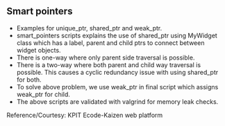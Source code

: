 ## Smart pointers

- Examples for unique\_ptr, shared\_ptr and weak\_ptr.  
- smart\_pointers scripts explains the use of shared_ptr using MyWidget class which has a label, parent and child ptrs to connect between widget objects.  
- There is one-way where only parent side traversal is possible.  
- There is a two-way where both parent and child way traversal is possible. This causes a cyclic redundancy issue with using shared_ptr for both.  
- To solve above problem, we use weak_ptr in final script which assigns weak_ptr for child.  
- The above scripts are validated with valgrind for memory leak checks.  


Reference/Courtesy: KPIT Ecode-Kaizen web platform  
